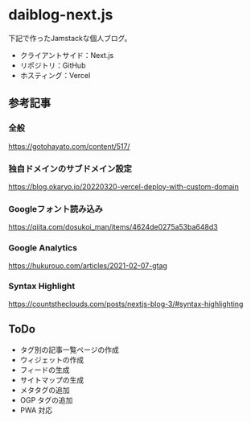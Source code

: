 # daiblog-next.js

下記で作ったJamstackな個人ブログ。

- クライアントサイド：Next.js
- リポジトリ：GitHub
- ホスティング：Vercel

## 参考記事

### 全般

https://gotohayato.com/content/517/

### 独自ドメインのサブドメイン設定

https://blog.okaryo.io/20220320-vercel-deploy-with-custom-domain

### Googleフォント読み込み

https://qiita.com/dosukoi_man/items/4624de0275a53ba648d3

### Google Analytics

https://hukurouo.com/articles/2021-02-07-gtag

### Syntax Highlight

https://countstheclouds.com/posts/nextjs-blog-3/#syntax-highlighting

## ToDo

- タグ別の記事一覧ページの作成
- ウィジェットの作成
- フィードの生成
- サイトマップの生成
- メタタグの追加
- OGP タグの追加
- PWA 対応